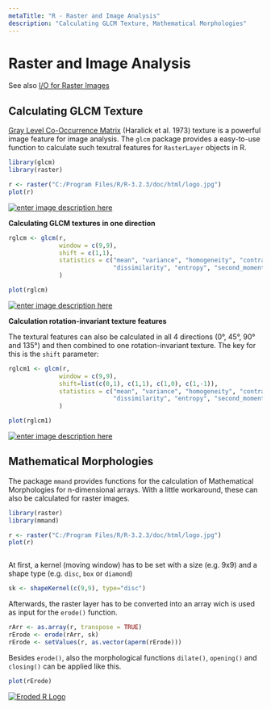 ```yaml
---
metaTitle: "R - Raster and Image Analysis"
description: "Calculating GLCM Texture, Mathematical Morphologies"
---
```


# Raster and Image Analysis


See also [I/O for Raster Images](http://stackoverflow.com/documentation/r/5539)



## Calculating GLCM Texture


[Gray Level Co-Occurrence Matrix](https://en.wikipedia.org/wiki/Co-occurrence_matrix) (Haralick et al. 1973) texture is a powerful image feature for image analysis. The `glcm` package provides a easy-to-use function to calculate such texutral features for `RasterLayer` objects in R.

```r
library(glcm)
library(raster)

r <- raster("C:/Program Files/R/R-3.2.3/doc/html/logo.jpg")
plot(r)

```

[<img src="http://i.stack.imgur.com/yBLGi.png" alt="enter image description here" />](http://i.stack.imgur.com/yBLGi.png)

**Calculating GLCM textures in one direction**

```r
rglcm <- glcm(r, 
              window = c(9,9), 
              shift = c(1,1), 
              statistics = c("mean", "variance", "homogeneity", "contrast", 
                             "dissimilarity", "entropy", "second_moment")
              )

plot(rglcm)

```

[<img src="http://i.stack.imgur.com/YBnub.png" alt="enter image description here" />](http://i.stack.imgur.com/YBnub.png)

**Calculation rotation-invariant texture features**

The textural features can also be calculated in all 4 directions (0°, 45°, 90° and 135°) and then combined to one rotation-invariant texture. The key for this is the `shift` parameter:

```r
rglcm1 <- glcm(r, 
              window = c(9,9), 
              shift=list(c(0,1), c(1,1), c(1,0), c(1,-1)), 
              statistics = c("mean", "variance", "homogeneity", "contrast", 
                             "dissimilarity", "entropy", "second_moment")
              )

plot(rglcm1)

```

[<img src="http://i.stack.imgur.com/U0SHY.png" alt="enter image description here" />](http://i.stack.imgur.com/U0SHY.png)



## Mathematical Morphologies


The package `mmand` provides functions for the calculation of Mathematical Morphologies for n-dimensional arrays. With a little workaround, these can also be calculated for raster images.

```r
library(raster)
library(mmand)

r <- raster("C:/Program Files/R/R-3.2.3/doc/html/logo.jpg")
plot(r)

```

[<img src="http://i.stack.imgur.com/cuCPz.png" alt="" />](http://i.stack.imgur.com/cuCPz.png)

At first, a kernel (moving window) has to be set with a size (e.g. 9x9) and a shape type (e.g. `disc`, `box` or `diamond`)

```r
sk <- shapeKernel(c(9,9), type="disc")

```

Afterwards, the raster layer has to be converted into an array wich is used as input for the `erode()` function.

```r
rArr <- as.array(r, transpose = TRUE)
rErode <- erode(rArr, sk)
rErode <- setValues(r, as.vector(aperm(rErode)))

```

Besides `erode()`, also the morphological functions `dilate()`, `opening()` and `closing()` can be applied like this.

```r
plot(rErode)

```

[<img src="http://i.stack.imgur.com/mAuCt.png" alt="Eroded R Logo" />](http://i.stack.imgur.com/mAuCt.png)

